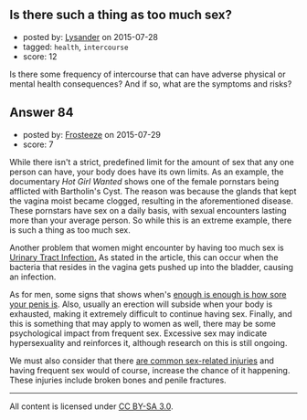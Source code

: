 ## Is there such a thing as too much sex?

- posted by: [Lysander](https://stackexchange.com/users/405008/lysander) on 2015-07-28
- tagged: `health`, `intercourse`
- score: 12

Is there some frequency of intercourse that can have adverse physical or mental health consequences?  And if so, what are the symptoms and risks?


## Answer 84

- posted by: [Frosteeze](https://stackexchange.com/users/2192285/frosteeze) on 2015-07-29
- score: 7

<p>While there isn't a strict, predefined limit for the amount of sex that any one person can have, your body does have its own limits. As an example, the documentary <em>Hot Girl Wanted</em> shows one of the female pornstars being afflicted with Bartholin's Cyst. The reason was because the glands that kept the vagina moist became clogged, resulting in the aforementioned disease. These pornstars have sex on a daily basis, with sexual encounters lasting more than your average person. So while this is an extreme example, there is such a thing as too much sex.</p>

<p>Another problem that women might encounter by having too much sex is <a href="http://www.womenshealthmag.com/sex-and-relationships/honeymoon-cystitis">Urinary Tract Infection.</a> As stated in the article, this can occur when the bacteria that resides in the vagina gets pushed up into the bladder, causing an infection.</p>

<p>As for men, some signs that shows when's <a href="http://www.mensjournal.com/health-fitness/health/how-much-sex-is-too-much-sex-20140531">enough is enough is how sore your penis is</a>. Also, usually an erection will subside when your body is exhausted, making it extremely difficult to continue having sex. Finally, and this is something that may apply to women as well, there may be some psychological impact from frequent sex. Excessive sex may indicate hypersexuality and reinforces it, although research on this is still ongoing.</p>

<p>We must also consider that there <a href="http://abcnews.go.com/Health/Sex/sex-related-injuries-common/story?id=10637541">are common sex-related injuries</a> and having frequent sex would of course, increase the chance of it happening. These injuries include broken bones and penile fractures.</p>




---

All content is licensed under [CC BY-SA 3.0](https://creativecommons.org/licenses/by-sa/3.0/).
